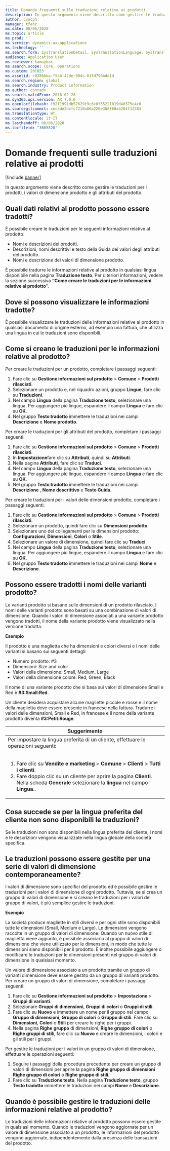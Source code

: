 ```yaml
---
title: Domande frequenti sulle traduzioni relative ai prodotti
description: In questo argomento viene descritto come gestire le traduzioni per i prodotti, i valori di dimensione prodotto e gli attributi del prodotto.
author: cvocph
manager: tfehr
ms.date: 08/06/2020
ms.topic: article
ms.prod: ''
ms.service: dynamics-ax-applications
ms.technology: ''
ms.search.form: SysTranslationDetail, SysTranslationLanguage, SysTranslationList, EcoResProductListPage, EcoResProductVariants, EcoResProductDetailsExtended, EcoResProductCreate, EcoResProductDetails, RetailSizeGroupTable, RetailStyleGroupTable, RetailColorGroupTable
audience: Application User
ms.reviewer: kamaybac
ms.search.scope: Core, Operations
ms.custom: 201853
ms.assetid: c0286bba-f54b-42de-904c-81fd796bdd1d
ms.search.region: global
ms.search.industry: Product information
ms.author: conradv
ms.search.validFrom: 2016-02-28
ms.dyn365.ops.version: AX 7.0.0
ms.openlocfilehash: f92f1991db57629f9c6c0f55221019d4d375e4c0
ms.sourcegitcommit: cec5de2dcfc7210a86a220e308f80ab204f12383
ms.translationtype: HT
ms.contentlocale: it-IT
ms.lasthandoff: 08/06/2020
ms.locfileid: "3665820"
---
```

# <a name="product-related-translations-faq"></a>Domande frequenti sulle traduzioni relative ai prodotti

[!include [banner](../includes/banner.md)]

In questo argomento viene descritto come gestire le traduzioni per i prodotti, i valori di dimensione prodotto e gli attributi del prodotto. 

<a name="what-product-related-data-can-be-translated"></a>Quali dati relativi al prodotto possono essere tradotti?
--------------------------------------------

È possibile creare le traduzioni per le seguenti informazioni relative al prodotto:
-   Nomi e descrizioni dei prodotti.
-   Descrizioni, nomi descrittivi e testo della Guida dei valori degli attributi del prodotto.
-   Nomi e descrizione dei valori di dimensione prodotto.

È possibile tradurre le informazioni relative al prodotto in qualsiasi lingua disponibile nella pagina **Traduzione testo**. Per ulteriori informazioni, vedere la sezione successiva **“Come creare le traduzioni per le informazioni relative al prodotto**".

## <a name="where-can-i-view-the-translated-information"></a>Dove si possono visualizzare le informazioni tradotte?
È possibile visualizzare le traduzioni delle informazioni relative al prodotto in qualsiasi documento di origine esterno, ad esempio una fattura, che utilizza una lingua in cui le traduzioni sono disponibili.

## <a name="how-do-i-create-translations-for-product-related-information"></a>Come si creano le traduzioni per le informazioni relative al prodotto?
Per creare le traduzioni per un prodotto, completare i passaggi seguenti:
1.  Fare clic su **Gestione informazioni sul prodotto** &gt; **Comune** &gt; **Prodotti rilasciati**.
2.  Selezionare un prodotto e, nel riquadro azioni, gruppo **Lingue**, fare clic su **Traduzioni**.
3.  Nel campo **Lingua** della pagina **Traduzione testo**, selezionare una lingua. Per aggiungere più lingue, espandere il campo **Lingua** e fare clic su **OK**.
4.  Nel gruppo **Testo tradotto** immettere le traduzioni nei campi **Descrizione** e **Nome prodotto**.

Per creare le traduzioni per gli attributi del prodotto, completare i passaggi seguenti:
1.  Fare clic su **Gestione informazioni sul prodotto** &gt; **Comune** &gt; **Prodotti rilasciati**.
2.  In **Impostazione**fare clic su **Attributi**, quindi su **Attributi**.
3.  Nella pagina **Attributi**, fare clic su **Traduci**.
4.  Nel campo **Lingua** della pagina **Traduzione testo**, selezionare una lingua. Per aggiungere più lingue, espandere il campo **Lingua** e fare clic su **OK**.
5.  Nel gruppo **Testo tradotto** immettere le traduzioni nei campi **Descrizione** , **Nome descrittivo** e **Testo Guida**.

Per creare le traduzioni per i valori delle dimensioni prodotto, completare i passaggi seguenti:
1.  Fare clic su **Gestione informazioni sul prodotto** &gt; **Comune** &gt; **Prodotti rilasciati**.
2.  Selezionare un prodotto, quindi fare clic su **Dimensioni prodotto**.
3.  Selezionare uno dei collegamenti per le dimensioni prodotto: **Configurazioni**, **Dimensioni**, **Colori** o **Stile**.
4.  Selezionare un valore di dimensione, quindi fare clic su **Traduci**.
5.  Nel campo **Lingua** della pagina **Traduzione testo**, selezionare una lingua. Per aggiungere più lingue, espandere il campo **Lingua** e fare clic su **OK**.
6.  Nel gruppo **Testo tradotto** immettere le traduzioni nei campi **Nome** e **Descrizione**.

## <a name="can-the-names-of-product-variants-be-translated"></a>Possono essere tradotti i nomi delle varianti prodotto?
Le varianti prodotto si basano sulle dimensioni di un prodotto rilasciato. I nomi delle varianti prodotto sono basati su una combinazione di valori di dimensione. Quando i valori di dimensione associati a una variante prodotto vengono tradotti, il nome della variante prodotto viene visualizzato nella versione tradotta.  

**Esempio**  

Il prodotto è una maglietta che ha dimensioni e colori diversi e i nomi delle varianti si basano sui seguenti dettagli:
-   Numero prodotto: \#3
-   Dimensioni: Size and color
-   Valori della dimensione: Small, Medium, Large
-   Valori della dimensione colore: Red, Green, Black

Il nome di una variante prodotto che si basa sui valori di dimensione Small e Red è **\#3:Small:Red**.  

Un cliente desidera acquistare alcune magliette piccole e rosse e il nome della maglietta deve essere presente in francese nella fattura. Tradurre i valori delle dimensioni, Small e Red, in francese e il nome della variante prodotto diventa **\#3:Petit:Rouge**.
<table>
<colgroup>
<col width="100%" />
</colgroup>
<thead>
<tr class="header">
<th><strong>Suggerimento</strong></th>
</tr>
</thead>
<tbody>
<tr class="odd">
<td>Per impostare la lingua preferita di un cliente, effettuare le operazioni seguenti:
<ol><br/><li>Fare clic su <strong>Vendite e marketing</strong> &gt; <strong>Comune</strong> &gt; <strong>Clienti</strong> &gt; <strong>Tutti i</strong> <strong>clienti</strong>.</li>
<li>Fare doppio clic su un cliente per aprire la pagina <strong>Clienti</strong>. Nella scheda <strong>Generale</strong> selezionare la <strong>lingua</strong> nel campo <strong>Lingua</strong>..</li>
</ol></td>
</tr>
</tbody>
</table>

## <a name="what-happens-if-a-customer-has-a-preferred-language-for-which-no-translations-are-available"></a>Cosa succede se per la lingua preferita del cliente non sono disponibili le traduzioni?
Se le traduzioni non sono disponibili nella lingua preferita del cliente, i nomi e le descrizioni vengono visualizzate nella lingua globale della società specifica.

## <a name="can-i-manage-translations-for-a-series-of-dimension-values-at-the-same-time"></a>Le traduzioni possono essere gestite per una serie di valori di dimensione contemporaneamente?
I valori di dimensione sono specifici del prodotto ed è possibile gestire le traduzioni per i valori di dimensione di ogni prodotto. Tuttavia, se si crea un gruppo di valori di dimensione e si creano le traduzioni per i valori del gruppo di valori, è più semplice gestire le traduzioni.   

**Esempio**  

La società produce magliette in stili diversi e per ogni stile sono disponibili tutte le dimensioni (Small, Medium e Large). Le dimensioni vengono raccolte in un gruppo di valori di dimensione. Quando un nuovo stile di maglietta viene aggiunto, è possibile associarlo al gruppo di valori di dimensione che viene utilizzato per le dimensioni, in modo che tutte le dimensioni siano disponibili per il prodotto. È inoltre possibile aggiungere o modificare le traduzioni per le dimensioni presenti nel gruppo di valori di dimensione in qualsiasi momento.  

Un valore di dimensione associato a un prodotto tramite un gruppo di varianti dimensione deve essere gestito da un gruppo di varianti prodotto.   
Per creare un gruppo di valori di dimensione, completare i passaggi seguenti:
1.  Fare clic su **Gestione informazioni sul prodotto** &gt; **Impostazione** &gt; **Gruppi di varianti**.
2.  Selezionare **Gruppi** **di dimensioni**, **Gruppi di colori** o **Gruppi di stili**.
3.  Fare clic su **Nuovo** e immettere un nome per il gruppo nel campo **Gruppo** **di dimensioni**, **Gruppo di colori** o **Gruppo di stili**. Fare clic su **Dimensioni**, **Colori** o **Stili** per creare le righe per i gruppi.
4.  Nella pagina **Righe** **gruppo** di dimensioni, **Righe** **gruppo** **di colori** o **Righe gruppi di stil**i, fare clic su **Nuovo** e creare le dimensioni, i colori e gli stili per i gruppi.

Per gestire le traduzioni per i valori in un gruppo di valori di dimensione, effettuare le operazioni seguenti:
1.  Seguire i passaggi della procedura precedente per creare un gruppo di valori di dimensioni per aprire la pagina **Righe gruppo di dimensioni** **Righe gruppo di colori** o **Righe gruppo di stili**.
2.  Fare clic su **Traduzione testo**. Nella pagina **Traduzione testo**, gruppo **Testo tradotto** immettere le traduzioni nei campi **Nome** e **Descrizione**.

## <a name="when-can-translations-of-product-related-information-be-managed"></a>Quando è possibile gestire le traduzioni delle informazioni relative al prodotto?
Le traduzioni delle informazioni relative al prodotto possono essere gestite in qualsiasi momento. Quando le traduzioni vengono aggiornate per un valore di dimensione associato a un prodotto, le informazioni del prodotto vengono aggiornate, indipendentemente dalla presenza delle transazioni del prodotto.





